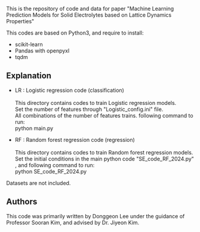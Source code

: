 This is the repository of code and data for paper "Machine Learning Prediction Models for Solid Electrolytes based on Lattice Dynamics Properties"


This codes are based on Python3, and require to install:
  - scikit-learn
  - Pandas with openpyxl
  - tqdm

Explanation
  - 
- LR : Logistic regression code (classification) \
  \
  This directory contains codes to train Logistic regression models.\
  Set the number of features through "Logistic_config.ini" file.\
  All combinations of the number of features trains. following command to run:\
  python main.py 
  
- RF : Random forest regression code (regression) \
  \
  This directory contains codes to train Random forest regression models.\
  Set the initial conditions in the main python code "SE_code_RF_2024.py"\
  , and following command to run:\
  python SE_code_RF_2024.py

Datasets are not included.

Authors
-
This code was primarily written by Donggeon Lee under the guidance of Professor Sooran Kim, and advised by Dr. Jiyeon Kim.

 
  
